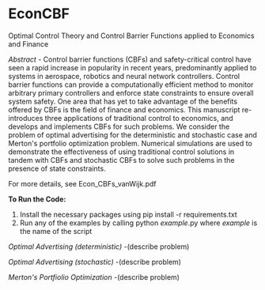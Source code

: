 # EconCBF
Optimal Control Theory and Control Barrier Functions applied to Economics and Finance

_Abstract_ - Control barrier functions (CBFs) and safety-critical control have seen a rapid increase in popularity in recent years, predominantly applied to systems in aerospace, robotics and neural network controllers. Control barrier functions can provide a computationally efficient method to monitor arbitrary primary controllers and enforce state constraints to ensure overall system safety. One area that has yet to take advantage of the benefits offered by CBFs is the field of finance and economics. This manuscript re-introduces three applications of traditional control to economics, and develops and implements CBFs for such problems. We consider the problem of optimal advertising for the deterministic and stochastic case and Merton's portfolio optimization problem. Numerical simulations are used to demonstrate the effectiveness of using traditional control solutions in tandem with CBFs and stochastic CBFs to solve such problems in the presence of state constraints.

For more details, see Econ_CBFs_vanWijk.pdf

**To Run the Code:**
1) Install the necessary packages using pip install -r requirements.txt
2) Run any of the examples by calling python _example_.py where _example_ is the name of the script

_Optimal Advertising (deterministic)_
-(describe problem)

_Optimal Advertising (stochastic)_
-(describe problem)

_Merton's Portfiolio Optimization_
-(describe problem)
